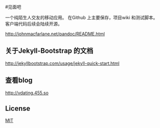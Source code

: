 #见面吧

一个纯陌生人交友的移动应用。 在Github 上主要保存，项目wiki 和测试脚本。 客户端代码后续会陆续开源。

http://johnmacfarlane.net/pandoc/README.html

## 关于Jekyll-Bootstrap 的文档

http://jekyllbootstrap.com/usage/jekyll-quick-start.html

## 查看blog
http://vdating.455.so

## License

[MIT](http://opensource.org/licenses/MIT)
